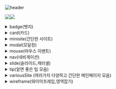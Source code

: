 ![header](https://capsule-render.vercel.app/api?type=rect&height=200&text=The%20precious%20things%20that%20I%20leave%20behind&fontSize=35&color=0:E3E3E3,100:5D6874&fontColor=000)

<img src="https://img.shields.io/badge/HTML5-black?style=for-the-badge&logo=HTML5&logoColor=E34F26"><img src="https://img.shields.io/badge/CSS3-black?style=for-the-badge&logo=CSS3&logoColor=1572B6">

<details>
<summary>
  badge(뱃지)
</summary>
  
    button을 활용한 여러 디자인
</details>

<details>
<summary>
  card(카드)
</summary>
  
    위에 이미지, 아래에는 설명이 들어간 카드 모양의 박스
</details>

<details>
<summary>
  minisite(간단한 사이트)
</summary>
  
    쉽게 만들기 좋은 사이트(예 : 로그인 페이지)
</details>

<details>
<summary>
  modal(모달창)
</summary>
  
    버튼을 클릭하면 나오는 광고창, 설명창
    focusModal : css 포커스 기능으로 최대한 간단하게 만든 모달창(실패)
</details>

<details>
<summary>
  mouse(마우스 이벤트)
</summary>
  
    css의 4가지 유용한 마우스 이벤트 정리
</details>

<details>
<summary>
  nav(네비게이션)
</summary>
  
    0. nav : nav, ul, li만 사용해서 만드는 간단한 네비게이션 메뉴
    1. DropDownMenu : 드롭다운 기능이 들어간 메뉴바
    2. inputNav : input이 들어간 네비게이션 디자인
    3. navigation : 보편적인 네비게이션 디자인
</details>

<details>
<summary>
   slide(슬라이드,캐러셀)
</summary>

    css만 사용해서 이미지슬라이드(캐러셀)기능 구현
    @keyframes사용
</details>

<details>
<summary>
  tip(알면 좋은 팁 모음)
</summary>
  
    1. Favicon : 파비콘 만드는 방법
</details>

<details>
<summary>
  variousSite (여러가지 다양하고 간단한 메인페이지 모음)
</summary>
  
    1. SITE1 : 미리캔버스 사이트 창작
    2. SITE2 : 깃허브 사이트 창작
</details>

<details>
<summary>
  wireframe(와이어프레임,영역잡기)
</summary>
  
    웹디자인 및 개발을 배우기 시작하며 가장 먼저 하는 영역잡기 연습자료 모음
    0. wireframe : 간단한 영역잡기 시작용도
    -> wireframeJoy : 그냥 트렌지션과 마진을 사용해서 움직이는 영역 만들어본 폴더
</details>
